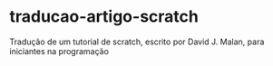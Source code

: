# traducao-artigo-scratch
Tradução de um tutorial de scratch, escrito por David J. Malan, para iniciantes na programação
